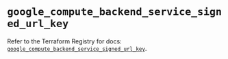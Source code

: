 # `google_compute_backend_service_signed_url_key`

Refer to the Terraform Registry for docs: [`google_compute_backend_service_signed_url_key`](https://registry.terraform.io/providers/hashicorp/google/5.17.0/docs/resources/compute_backend_service_signed_url_key).
